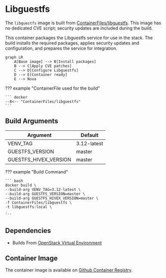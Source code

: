 # Libguestfs

The `libguestfs` image is built from [ContainerFiles/libguestfs](https://github.com/rackerlabs/genestack-images/blob/main/ContainerFiles/libguestfs). This image has no dedicated CVE script; security updates are included during the build.

This container packages the Libguestfs service for use in the stack. The build installs the required packages, applies security updates and configuration, and prepares the service for integration.

``` mermaid
graph LR
    A[Base image] --> B[Install packages]
    B --> C[Apply CVE patches]
    C --> D[Configure Libguestfs]
    D --> E[Container ready]
    E --> Nova
```

??? example "ContainerFile used for the build"

    ``` docker
    --8<-- "ContainerFiles/libguestfs"
    ```

## Build Arguments

| Argument | Default |
| --- | --- |
| VENV_TAG | 3.12-latest |
| GUESTFS_VERSION | master |
| GUESTFS_HIVEX_VERSION | master |

??? example "Build Command"

    ``` bash
    docker build \
    --build-arg VENV_TAG=3.12-latest \
    --build-arg GUESTFS_VERSION=master \
    --build-arg GUESTFS_HIVEX_VERSION=master \
    -f ContainerFiles/libguestfs \
    -t libguestfs:local \
    .
    ```

## Dependencies

- Builds From [OpenStack Virtual Environment](openstack-venv.md)

## Container Image

The container image is available on [Github Container Registry](https://github.com/rackerlabs/genestack-images/pkgs/container/genestack-images%2Flibguestfs).
